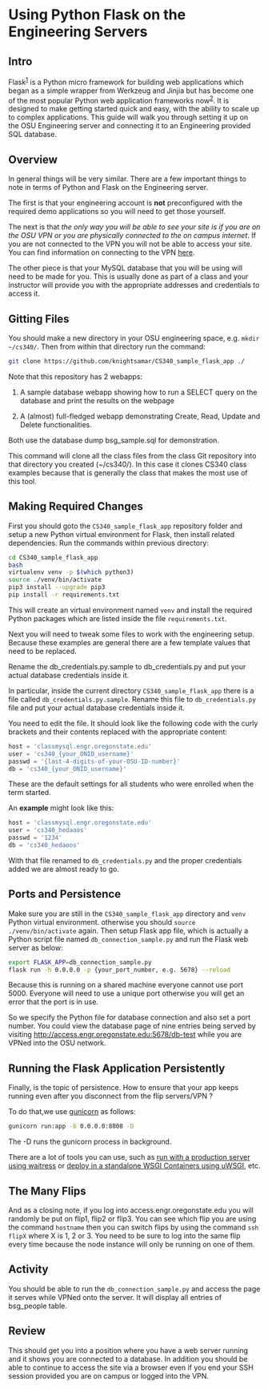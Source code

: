 # Using Python Flask on the Engineering Servers


## Intro

Flask<sup>[1]</sup> is a Python micro framework for building web applications which began as a simple wrapper from Werkzeug and Jinjia but has become one of the most popular Python web application frameworks now<sup>[2]</sup>. It is designed to make getting started quick and easy, with the ability to scale up to complex applications. This guide will walk you through setting it up on the OSU Engineering server and connecting it to an Engineering provided SQL database.


## Overview

In general things will be very similar. There are a few important things to note in terms of Python and Flask on the Engineering server. 

The first is that your engineering account is __**not**__ preconfigured with the required demo applications so you will need to get those yourself. 

The next is that _the only way you will be able to see your site is if you are on the OSU VPN or you are physically connected to the on campus internet_. If you are not connected to the VPN you will not be able to access your site. You can find information on connecting to the VPN [here](http://oregonstate.edu/helpdocs/osu-applications/offered-apps/virtual-private-network-vpn). 

The other piece is that your MySQL database that you will be using will need to be made for you. This is usually done as part of a class and your instructor will provide you with the appropriate addresses and credentials to access it.


## Gitting Files

You should make a new directory in your OSU engineering space, e.g. `mkdir ~/cs340/`. Then from within that directory run the command:

```bash
git clone https://github.com/knightsamar/CS340_sample_flask_app ./
```

Note that this repository has 2 webapps:

1. A sample database webapp showing how to run a SELECT query on the database and print the results on the webpage

2. A (almost) full-fledged webapp demonstrating Create, Read, Update and Delete functionalities.

Both use the database dump bsg_sample.sql for demonstration.

This command will clone all the class files from the class Git repository into that directory you created (~/cs340/). In this case it clones CS340 class examples because that is generally the class that makes the most use of this tool.


## Making Required Changes

First you should goto the `CS340_sample_flask_app` repository folder and setup a new Python virtual environment for Flask, then install related dependencies. Run the commands within previous directory:

```bash
cd CS340_sample_flask_app
bash
virtualenv venv -p $(which python3) 
source ./venv/bin/activate
pip3 install --upgrade pip3
pip install -r requirements.txt
```

This will create an virtual environment named `venv` and install the required Python packages which are listed inside the file `requirements.txt`.

Next you will need to tweak some files to work with the engineering setup. Because these examples are general there are a few template values that need to be replaced.

Rename the db_credentials.py.sample to db_credentials.py and put your actual database credentials inside it.


In particular, inside the current directory `CS340_sample_flask_app` there is a file called `db_credentials.py.sample`. Rename this file to `db_credentials.py` file and put your actual database credentials inside it.

You need to edit the file. It should look like the following code with the curly brackets and their contents replaced with the appropriate content:

```python
host = 'classmysql.engr.oregonstate.edu'
user = 'cs340_{your_ONID_username}'
passwd = '{last-4-digits-of-your-OSU-ID-number}'
db = 'cs340_{your_ONID_username}'
```

These are the default settings for all students who were enrolled when the term started.  

An **example** might look like this:

```python
host = 'classmysql.engr.oregonstate.edu'
user = 'cs340_hedaoos'
passwd = '1234'
db = 'cs340_hedaoos'
```

With that file renamed to `db_credentials.py` and the proper credentials added we are almost ready to go.


## Ports and Persistence

Make sure you are still in the `CS340_sample_flask_app` directory and `venv` Python virtual environment. otherwise you should `source ./venv/bin/activate` again. Then setup Flask app file, which is actually a Python script file named `db_connection_sample.py` and run the Flask web server as below:

```bash
export FLASK_APP=db_connection_sample.py
flask run -h 0.0.0.0 -p {your_port_number, e.g. 5678} --reload
```

Because this is running on a shared machine everyone cannot use port 5000. Everyone will need to use a unique port otherwise you will get an error that the port is in use.

So we specify the Python file for database connection and also set a port number. You could view the database page of nine entries being served by visiting http://access.engr.oregonstate.edu:5678/db-test while you are VPNed into the OSU network.


## Running the Flask Application Persistently

Finally, is the topic of persistence. How to ensure that your app keeps running even after you disconnect from the flip servers/VPN ?

To do that,we use [gunicorn](https://gunicorn.org/) as follows:

```bash
gunicorn run:app -b 0.0.0.0:8808 -D 
```

The -D runs the gunicorn process in background.

There are a lot of tools you can use, such as [run with a production server using waitress](http://flask.pocoo.org/docs/1.0/tutorial/deploy/#run-with-a-production-server
) or [deploy in a standalone WSGI Containers using uWSGI](http://flask.pocoo.org/docs/1.0/deploying/wsgi-standalone/), etc.  


## The Many Flips

And as a closing note, if you log into access.engr.oregonstate.edu you will randomly be put on flip1, flip2 or flip3. You can see which flip you are using the command `hostname` then you can switch flips by using the command `ssh flipX` where X is 1, 2 or 3. You need to be sure to log into the same flip every time because the node instance will only be running on one of them.


## Activity

You should be able to run the `db_connection_sample.py` and access the page it serves while VPNed onto the server. It will display all entries of bsg_people table.


## Review

This should get you into a position where you have a web server running and it shows you are connected to a database. In addition you should be able to continue to access the site via a browser even if you end your SSH session provided you are on campus or logged into the VPN.


[1]: http://flask.pocoo.org/
[2]: https://github.com/pallets/flask
